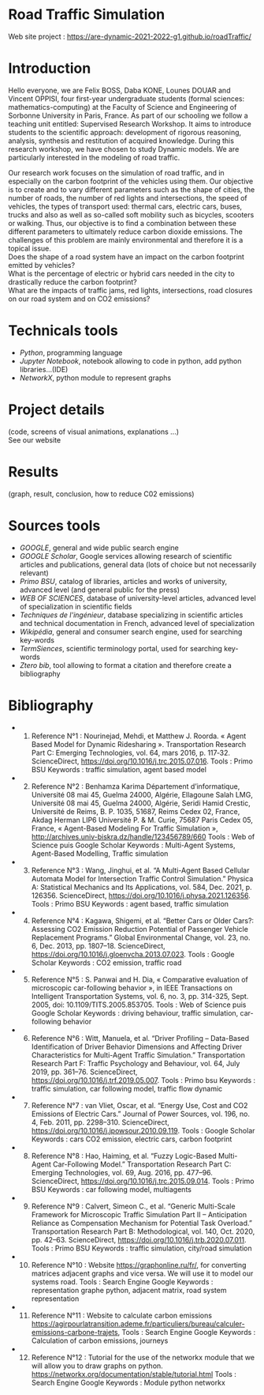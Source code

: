 # Road Traffic Simulation

Web site project : https://are-dynamic-2021-2022-g1.github.io/roadTraffic/

# Introduction
Hello everyone, we are Felix BOSS, Daba KONE, Lounes DOUAR and Vincent OPPISI, four first-year undergraduate students (formal sciences: mathematics-computing) at the Faculty of Science and Engineering of Sorbonne University in Paris, France. 
As part of our schooling we follow a teaching unit entitled: Supervised Research Workshop. It aims to introduce students to the scientific approach: development of rigorous reasoning, analysis, synthesis and restitution of acquired knowledge.
During this research workshop, we have chosen to study Dynamic models. We are particularly interested in the modeling of road traffic.

Our research work focuses on the simulation of road traffic, and in especially on the carbon footprint of the vehicles using them. Our objective is to create and  to vary different parameters such as the shape of cities, the number of roads, the number of red lights and intersections, the speed of vehicles, the types of transport used: thermal cars, electric cars, buses, trucks and also as well as so-called soft mobility such as bicycles, scooters or walking. Thus, our objective is to find a combination between these different parameters to ultimately reduce carbon dioxide emissions. The challenges of this problem are mainly environmental and therefore it is a topical issue.
<br>
Does the shape of a road system have an impact on the carbon footprint emitted by vehicles?
<br>
What is the percentage of electric or hybrid cars needed in the city to drastically reduce the carbon footprint?
<br>
What are the impacts of traffic jams, red lights, intersections, road closures on our road system and on CO2 emissions?

# Technicals tools 
 - *Python*, programming language
 - *Jupyter Notebook*, notebook allowing to code in python, add python libraries...(IDE)
 - *NetworkX*, python module to represent graphs


# Project details

   (code, screens of visual animations, explanations ...) 
   <br>See our website


# Results 

   (graph, result, conclusion, how to reduce C02 emissions) 
   <br>

# Sources tools 
 - *GOOGLE*, general and wide public search engine
 - *GOOGLE Scholar*, Google services allowing research of scientific articles and publications, general data (lots of choice but not necessarily relevant)
 - *Primo BSU*, catalog of libraries, articles and works of university, advanced level (and general public for the press)
 - *WEB OF SCIENCES*, database of university-level articles, advanced level of specialization in scientific fields
 - *Techniques de l'ingénieur*, database specializing in scientific articles and technical documentation in French, advanced level of specialization
 - *Wikipédia*, general and consumer search engine, used for searching key-words
 - *TermSiences*, scientific terminology portal, used for searching key-words
 - *Ztero bib*, tool allowing to format a citation and therefore create a bibliography

# Bibliography
- 1. Reference N°1 : Nourinejad, Mehdi, et Matthew J. Roorda. « Agent Based Model for
Dynamic Ridesharing ». Transportation Research Part C: Emerging Technologies, vol. 64,
mars 2016, p. 117‑32. ScienceDirect, https://doi.org/10.1016/j.trc.2015.07.016.
Tools : Primo BSU
Keywords : traffic simulation, agent based model
          
- 2. Reference N°2 : Benhamza Karima Département d’informatique, Université 08 mai 45,
Guelma 24000, Algérie, Ellagoune Salah LMG, Université 08 mai 45, Guelma 24000,
Algérie, Seridi Hamid Crestic, Université de Reims, B. P. 1035, 51687, Reims Cedex 02,
France, Akdag Herman LIP6 Université P. & M. Curie, 75687 Paris Cedex 05, France, «
Agent-Based Modeling For Traffic Simulation »,
http://archives.univ-biskra.dz/handle/123456789/660
Tools : Web of Science puis Google Scholar
Keywords : Multi-Agent Systems, Agent-Based Modelling, Traffic simulation
        
- 3. Reference N°3 : Wang, Jinghui, et al. “A Multi-Agent Based Cellular Automata Model
for Intersection Traffic Control Simulation.” Physica A: Statistical Mechanics and Its
Applications, vol. 584, Dec. 2021, p. 126356. ScienceDirect,
https://doi.org/10.1016/j.physa.2021.126356.
Tools : Primo BSU
Keywords : agent based, traffic simulation
          
- 4. Reference N°4 : Kagawa, Shigemi, et al. “Better Cars or Older Cars?: Assessing CO2
Emission Reduction Potential of Passenger Vehicle Replacement Programs.” Global
Environmental Change, vol. 23, no. 6, Dec. 2013, pp. 1807–18. ScienceDirect,
https://doi.org/10.1016/j.gloenvcha.2013.07.023.
Tools : Google Scholar
Keywords : CO2 emission, traffic road
        
- 5. Reference N°5 : S. Panwai and H. Dia, « Comparative evaluation of microscopic
car-following behavior », in IEEE Transactions on Intelligent Transportation Systems, vol. 6,
no. 3, pp. 314-325, Sept. 2005, doi: 10.1109/TITS.2005.853705.
Tools : Web of Science puis Google Scholar
Keywords : driving behaviour, traffic simulation, car-following behavior
    
- 6. Reference N°6 : Witt, Manuela, et al. “Driver Profiling – Data-Based Identification of
Driver Behavior Dimensions and Affecting Driver Characteristics for Multi-Agent Traffic
Simulation.” Transportation Research Part F: Traffic Psychology and Behaviour, vol. 64,
July 2019, pp. 361–76. ScienceDirect, https://doi.org/10.1016/j.trf.2019.05.007.
Tools : Primo bsu
Keywords : traffic simulation, car following model, traffic flow dynamic

- 7. Reference N°7 : van Vliet, Oscar, et al. “Energy Use, Cost and CO2 Emissions of
Electric Cars.” Journal of Power Sources, vol. 196, no. 4, Feb. 2011, pp. 2298–310.
ScienceDirect, https://doi.org/10.1016/j.jpowsour.2010.09.119.
Tools : Google Scholar
Keywords : cars CO2 emission, electric cars, carbon footprint
          
- 8. Reference N°8 : Hao, Haiming, et al. “Fuzzy Logic-Based Multi-Agent Car-Following
Model.” Transportation Research Part C: Emerging Technologies, vol. 69, Aug. 2016, pp.
477–96. ScienceDirect, https://doi.org/10.1016/j.trc.2015.09.014.
Tools : Primo BSU
Keywords : car following model, multiagents
          
- 9. Reference N°9 : Calvert, Simeon C., et al. “Generic Multi-Scale Framework for
Microscopic Traffic Simulation Part II – Anticipation Reliance as Compensation Mechanism
for Potential Task Overload.” Transportation Research Part B: Methodological, vol. 140,
Oct. 2020, pp. 42–63. ScienceDirect, https://doi.org/10.1016/j.trb.2020.07.011.
Tools : Primo BSU
Keywords : traffic simulation, city/road simulation
     
- 10. Reference N°10 :</vert> Website https://graphonline.ru/fr/, for converting matrices
adjacent graphs and vice versa. We will use it to model our systems
road.
Tools : Search Engine Google
Keywords : representation graphe python, adjacent matrix, road system representation
    
- 11. Reference N°11 : Website to calculate carbon emissions
https://agirpourlatransition.ademe.fr/particuliers/bureau/calculer-emissions-carbone-trajets,
Tools : Search Engine Google
Keywords : Calculation of carbon emissions, journeys
          
- 12. Reference N°12 : Tutorial for the use of the networkx module that we
will allow you to draw graphs on python.
https://networkx.org/documentation/stable/tutorial.html
Tools : Search Engine Google
Keywords : Module python networkx
